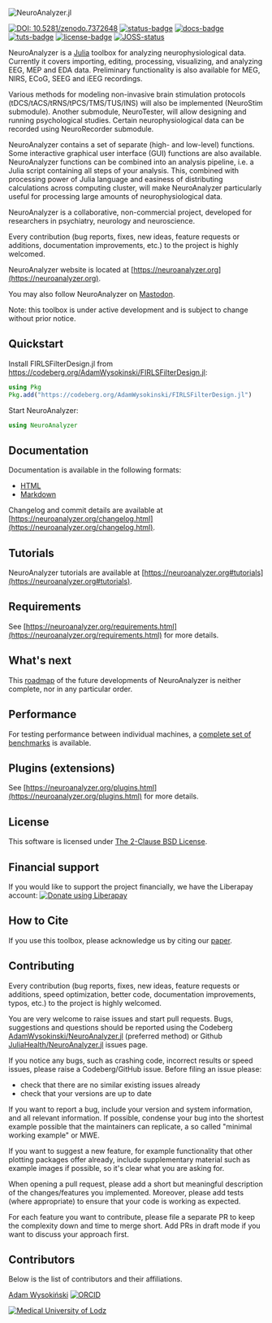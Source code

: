 ![NeuroAnalyzer.jl](images/neuroanalyzer.png)

[![DOI: 10.5281/zenodo.7372648](images/doi.png)](https://doi.org/10.5281/zenodo.7372648) [![status-badge](https://ci.codeberg.org/api/badges/AdamWysokinski/NeuroAnalyzer.jl/status.svg)](https://ci.codeberg.org/AdamWysokinski/NeuroAnalyzer.jl) [![docs-badge](https://img.shields.io/badge/documentation-blue.svg)](https://neuroanalyzer.org/docs/) [![tuts-badge](https://img.shields.io/badge/tutorials-blue.svg)](https://neuroanalyzer.org#tutorials) [![license-badge](https://img.shields.io/badge/licence-BSD_2C-blue.svg)](https://codeberg.org/AdamWysokinski/NeuroAnalyzer.jl/src/branch/main/LICENSE) [![JOSS-status](https://joss.theoj.org/papers/cefb2c86708619ddd786b49ce47c98df/status.svg)](https://joss.theoj.org/papers/cefb2c86708619ddd786b49ce47c98df)

NeuroAnalyzer is a [Julia](https://julialang.org) toolbox for analyzing neurophysiological data. Currently it covers importing, editing, processing, visualizing, and analyzing EEG, MEP and EDA data. Preliminary functionality is also available for MEG, NIRS, ECoG, SEEG and iEEG recordings.

Various methods for modeling non-invasive brain stimulation protocols (tDCS/tACS/tRNS/tPCS/TMS/TUS/INS) will also be implemented (NeuroStim submodule). Another submodule, NeuroTester, will allow designing and running psychological studies. Certain neurophysiological data can be recorded using NeuroRecorder submodule.

NeuroAnalyzer contains a set of separate (high- and low-level) functions. Some interactive graphical user interface (GUI) functions are also available. NeuroAnalyzer functions can be combined into an analysis pipeline, i.e. a Julia script containing all steps of your analysis. This, combined with processing power of Julia language and easiness of distributing calculations across computing cluster, will make NeuroAnalyzer particularly useful for processing large amounts of neurophysiological data.

NeuroAnalyzer is a collaborative, non-commercial project, developed for researchers in psychiatry, neurology and neuroscience.

Every contribution (bug reports, fixes, new ideas, feature requests or additions, documentation improvements, etc.) to the project is highly welcomed.

NeuroAnalyzer website is located at [https://neuroanalyzer.org](https://neuroanalyzer.org).

You may also follow NeuroAnalyzer on [Mastodon](https://fediscience.org/web/tags/neuroanalyzer).

Note: this toolbox is under active development and is subject to change without prior notice.

## Quickstart

Install FIRLSFilterDesign.jl from https://codeberg.org/AdamWysokinski/FIRLSFilterDesign.jl:
```julia
using Pkg
Pkg.add("https://codeberg.org/AdamWysokinski/FIRLSFilterDesign.jl")
```

Start NeuroAnalyzer:
```julia
using NeuroAnalyzer
```

## Documentation

Documentation is available in the following formats:

- [HTML](https://neuroanalyzer.org/docs)
- [Markdown](https://codeberg.org/AdamWysokinski/NeuroAnalyzer-docs/src/branch/main/Documentation.md)

Changelog and commit details are available at [https://neuroanalyzer.org/changelog.html](https://neuroanalyzer.org/changelog.html).

## Tutorials

NeuroAnalyzer tutorials are available at [https://neuroanalyzer.org#tutorials](https://neuroanalyzer.org#tutorials).

## Requirements

See [https://neuroanalyzer.org/requirements.html](https://neuroanalyzer.org/requirements.html) for more details.

## What's next

This [roadmap](https://neuroanalyzer.org/roadmap.html) of the future developments of NeuroAnalyzer is neither complete, nor in any particular order.

## Performance

For testing performance between individual machines, a [complete set of benchmarks](https://codeberg.org/AdamWysokinski/NeuroAnalyzer-benchmarks) is available.

## Plugins (extensions)

See [https://neuroanalyzer.org/plugins.html](https://neuroanalyzer.org/plugins.html) for more details.

## License

This software is licensed under [The 2-Clause BSD License](LICENSE).

## Financial support

If you would like to support the project financially, we have the Liberapay account:
<a href="https://liberapay.com/~1829183/donate"><img alt="Donate using Liberapay" src="https://liberapay.com/assets/widgets/donate.svg"></a>

## How to Cite

If you use this toolbox, please acknowledge us by citing our [paper](https://neuroanalyzer.org#how-to-cite).

## Contributing

Every contribution (bug reports, fixes, new ideas, feature requests or additions, speed optimization, better code, documentation improvements, typos, etc.) to the project is highly welcomed.

You are very welcome to raise issues and start pull requests. Bugs, suggestions and questions should be reported using the Codeberg [AdamWysokinski/NeuroAnalyzer.jl](https://codeberg.org/AdamWysokinski/NeuroAnalyzer.jl/issues) (preferred method) or Github [JuliaHealth/NeuroAnalyzer.jl](https://github.com/JuliaHealth/NeuroAnalyzer.jl/issues) issues page.

If you notice any bugs, such as crashing code, incorrect results or speed issues, please raise a Codeberg/GitHub issue. Before filing an issue please:

- check that there are no similar existing issues already
- check that your versions are up to date

If you want to report a bug, include your version and system information, and all relevant information. If possible, condense your bug into the shortest example possible that the maintainers can replicate, a so called "minimal working example" or MWE.

If you want to suggest a new feature, for example functionality that other plotting packages offer already, include supplementary material such as example images if possible, so it's clear what you are asking for.

When opening a pull request, please add a short but meaningful description of the changes/features you implemented. Moreover, please add tests (where appropriate) to ensure that your code is working as expected.

For each feature you want to contribute, please file a separate PR to keep the complexity down and time to merge short. Add PRs in draft mode if you want to discuss your approach first.

## Contributors

Below is the list of contributors and their affiliations.

[Adam Wysokiński](mailto:adam.wysokinski@neuroanalyzer.org) [![ORCID](images/orcid.png)](https://orcid.org/0000-0002-6159-6579)

[![Medical University of Lodz](images/umed.png)](https://en.umed.pl)

